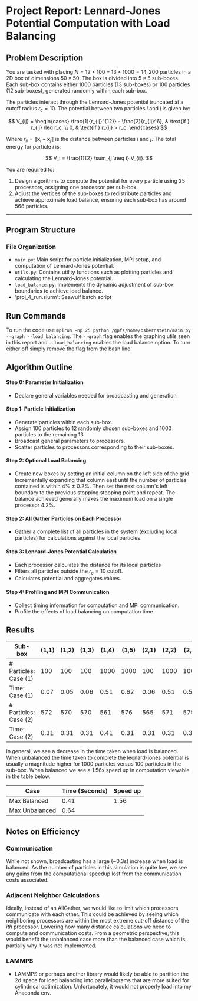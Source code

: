 # Project Report: Lennard-Jones Potential Computation with Load Balancing

## Problem Description

You are tasked with placing $N = 12 × 100 + 13 × 1000 = 14,200$ particles in a 2D box of dimensions $50 × 50$. The box is divided into $5 × 5$ sub-boxes. Each sub-box contains either $1000$ particles (13 sub-boxes) or $100$ particles (12 sub-boxes), generated randomly within each sub-box.

The particles interact through the Lennard-Jones potential truncated at a cutoff radius $r_c = 10$. The potential between two particles $i$ and $j$ is given by:

$$
V_{ij} =
\begin{cases}
\frac{1}{r_{ij}^{12}} - \frac{2}{r_{ij}^6}, & \text{if } r_{ij} \leq r_c, \\
0, & \text{if } r_{ij} > r_c.
\end{cases}
$$

Where $r_{ij} = \| \mathbf{x}_i - \mathbf{x}_j \|$ is the distance between particles $i$ and $j$. The total energy for particle $i$ is:

$$
V_i = \frac{1}{2} \sum_{j \neq i} V_{ij}.
$$

You are required to:

1. Design algorithms to compute the potential for every particle using 25 processors, assigning one processor per sub-box.
2. Adjust the vertices of the sub-boxes to redistribute particles and achieve approximate load balance, ensuring each sub-box has around $568$ particles.

---

## Program Structure

### File Organization

- `main.py`: Main script for particle initialization, MPI setup, and computation of Lennard-Jones potential.
- `utils.py`: Contains utility functions such as plotting particles and calculating the Lennard-Jones potential.
- `load_balance.py`: Implements the dynamic adjustment of sub-box boundaries to achieve load balance.
- 'proj_4_run.slurm': Seawulf batch script

## Run Commands
To run the code use ```mpirun -np 25 python /gpfs/home/bsbernstein/main.py --graph --load_balancing```. The ```--graph``` flag enables the graphing utils seen in this report and ```--load_balancing``` enables the load balance option. To turn either off simply remove the flag from the bash line.

## Algorithm Outline

#### **Step 0: Parameter Initialization**
- Declare general variables needed for broadcasting and generation

#### **Step 1: Particle Initialization**
- Generate particles within each sub-box.
- Assign $100$ particles to 12 randomly chosen sub-boxes and $1000$ particles to the remaining 13.
- Broadcast general parameters to processors.
- Scatter particles to processors corresponding to their sub-boxes.

#### **Step 2: Optional Load Balancing**
- Create new boxes by setting an initial column on the left side of the grid. Incrementally expanding that column east until the number of particles contained is within 4% $\pm$ 0.2%. Then set the next column's left boundary to the previous stopping stopping point and repeat. The balance achieved generally makes the maximum load on a single processor 4.2%.

#### **Step 2: All Gather Particles on Each Processor**
- Gather a complete list of all particles in the system (excluding local particles) for calculations against the local particles.

#### **Step 3: Lennard-Jones Potential Calculation**
- Each processor calculates the distance for its local particles
- Filters all particles outside the $r_c = 10$ cutoff.
- Calculates potential and aggregates values.

#### **Step 4: Profiling and MPI Communication**
- Collect timing information for computation and MPI communication.
- Profile the effects of load balancing on computation time.

## Results

| Sub-box            | (1,1) | (1,2) | (1,3) | (1,4) | (1,5) | (2,1) | (2,2) | (2,3) | (2,4) | (2,5) | (3,1) | (3,2) | (3,3) | (3,4) | (3,5) | (4,1) | (4,2) | (4,3) | (4,4) | (4,5) | (5,1) | (5,2) | (5,3) | (5,4) | (5,5) |
|--------------------|-------|-------|-------|-------|-------|-------|-------|-------|-------|-------|-------|-------|-------|-------|-------|-------|-------|-------|-------|-------|-------|-------|-------|-------|-------|
| # Particles: Case (1) | 100   | 100   | 100   | 1000  | 1000  | 100   | 1000  | 1000  | 100   | 100   | 1000  | 100   | 100   | 100   | 1000  | 1000  | 100   | 1000  | 100   | 1000  | 1000  | 1000  | 100  | 100  | 1000   |
| Time: Case (1)     | 0.07  | 0.05  | 0.06  | 0.51  | 0.62  | 0.06  | 0.51  | 0.51  | 0.06  | 0.06  | 0.64  | 0.06  | 0.06  | 0.07  | 0.5   | 0.52  | 0.06  | 0.51  | 0.53  | 0.63  | 0.51  | 0.51  | 0.06  | 0.06  | 0.51  |
| # Particles: Case (2) | 572   | 570   | 570   | 561   | 576   | 565   | 571   | 575   | 564   | 560   | 558   | 558   | 573   | 565   | 575   | 568   | 574   | 568   | 570   | 572   | 566   | 560   | 576   | 562   | 571   |
| Time: Case (2)     | 0.31  | 0.31  | 0.31  | 0.41  | 0.31  | 0.31  | 0.31  | 0.31  | 0.38  | 0.31  | 0.31  | 0.38  | 0.40  | 0.31  | 0.30  | 0.31  | 0.38  | 0.31  | 0.31  | 0.31  | 0.31  | 0.31  | 0.31  | 0.30  | 0.29  |

In general, we see a decrease in the time taken when load is balanced. When unbalanced the time taken to complete the leonard-jones potential is usually a magnitude higher for 1000 particles versus 100 particles in the sub-box. When balanced we see a 1.56x speed up in computation viewable in the table below.

| Case           | Time (Seconds) | Speed up |
|--------------------|----------|----------|
| Max Balanced      | 0.41     | 1.56   |
| Max Unbalanced    | 0.64     |


## Notes on Efficiency

### Communication
While not shown, broadcasting has a large (~0.3s) increase when load is balanced. As the number of particles in this simulation is quite low, we see any gains from the computational speedup lost from the communication costs associated.

### Adjacent Neighbor Calculations
Ideally, instead of an AllGather, we would like to limit which processors communicate with each other. This could be achieved by seeing which neighboring processors are within the most extreme cut-off distance of the $ith$ processor. Lowering how many distance calculations we need to compute and communication costs. From a geometric perspective, this would benefit the unbalanced case more than the balanced case which is partially why it was not implemented.

### LAMMPS
- LAMMPS or perhaps another library would likely be able to partition the 2d space for load balancing into parallelograms that are more suited for cylindrical optimization. Unfortunately, it would not properly load into my Anaconda env.

